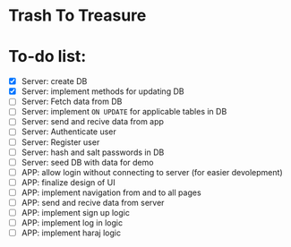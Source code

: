 # Trash To Treasure

# To-do list:
- [x] Server: create DB
- [x] Server: implement methods for updating DB
- [ ] Server: Fetch data from DB
- [ ] Server: implement `ON UPDATE` for applicable tables in DB
- [ ] Server: send and recive data from app
- [ ] Server: Authenticate user
- [ ] Server: Register user
- [ ] Server: hash and salt passwords in DB
- [ ] Server: seed DB with data for demo
- [ ] APP: allow login without connecting to server (for easier devolepment)
- [ ] APP: finalize design of UI 
- [ ] APP: implement navigation from and to all pages
- [ ] APP: send and recive data from server
- [ ] APP: implement sign up logic
- [ ] APP: implement log in logic
- [ ] APP: implement haraj logic
